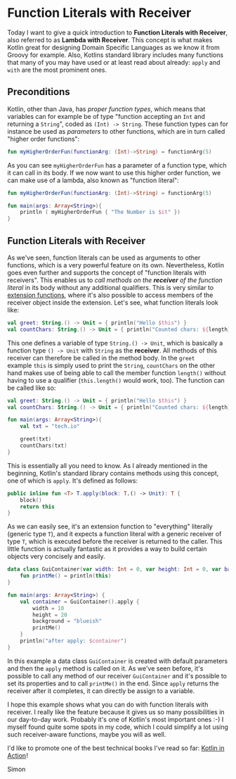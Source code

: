 # Function Literals with Receiver

Today I want to give a quick introduction to <b>Function Literals with Receiver</b>, also referred to as <b>Lambda with Receiver</b>. This concept is what makes Kotlin great for designing Domain Specific Languages as we know it from Groovy for example. Also, Kotlins standard library includes many functions that many of you may have used or at least read about already: `apply` and `with` are the most prominent ones.


## Preconditions

Kotlin, other than Java, has _proper function types_, which means that variables can for example be of type "function accepting an `Int` and returning a `String`", coded as `(Int) -> String`. These function types can for instance be used as _parameters_ to other functions, which are in turn called "higher order functions":

```kotlin
fun myHigherOrderFun(functionArg: (Int)->String) = functionArg(5)
```

As you can see `myHigherOrderFun` has a parameter of a function type, which it can call in its body. If we now want to use this higher order function, we can make use of a lambda, also known as "function literal":

```kotlin runnable
fun myHigherOrderFun(functionArg: (Int)->String) = functionArg(5)

fun main(args: Array<String>){
    println ( myHigherOrderFun { "The Number is $it" })
}

```
## Function Literals with Receiver

As we've seen, function literals can be used as arguments to other functions, which is a very powerful feature on its own. Nevertheless, Kotlin goes even further and supports the concept of "function literals with receivers". This enables us to _call methods on the <b>receiver</b> of the function literal_ in its body without any additional qualifiers. This is very similar to <a href="https://kotlinlang.org/docs/reference/extensions.html" target="_blank">extension functions</a>, where it's also possible to access members of the receiver object inside the extension. Let's see, what function literals look like:

```kotlin
val greet: String.() -> Unit = { println("Hello $this") }
val countChars: String.() -> Unit = { println("Counted chars: ${length}") }

````

This one defines a variable of type `String.() -> Unit`, which is basically a function type `() -> Unit` with `String` as the <b>receiver</b>. All methods of this receiver can therefore be called in the method body. In the `greet` example `this` is simply used to print the `String`, `countChars` on the other hand makes use of being able to call the member function `length()` without having to use a qualifier (`this.length()` would work, too). The function can be called like so:

```kotlin runnable
val greet: String.() -> Unit = { println("Hello $this") }
val countChars: String.() -> Unit = { println("Counted chars: ${length}") }

fun main(args: Array<String>){
    val txt = "tech.io"

    greet(txt)
    countChars(txt)
}
```

This is essentially all you need to know. As I already mentioned in the beginning, Kotlin's standard library contains methods using this concept, one of which is `apply`. It's defined as follows:

```kotlin
public inline fun <T> T.apply(block: T.() -> Unit): T {       
    block()
    return this 
}
```
As we can easily see, it's an extension function to "everything" literally (generic type `T`), and it expects a function literal with a generic receiver of type `T`, which is executed before the receiver is returned to the caller. This little function is actually fantastic as it provides a way to build certain objects very concisely and easily.

```kotlin runnable
data class GuiContainer(var width: Int = 0, var height: Int = 0, var background: String = "red") {
    fun printMe() = println(this)
}

fun main(args: Array<String>) {
    val container = GuiContainer().apply {
        width = 10
        height = 20
        background = "blueish"
        printMe()
    }
    println("after apply: $container")
}
```

In this example a data class `GuiContainer` is created with default parameters and then the `apply` method is called on it. As we've seen before, it's possible to call any method of our receiver `GuiContainer` and it's possible to set its properties and to call `printMe()` in the end. Since `apply` returns the receiver after it completes, it can directly be assign to a variable. 

I hope this example shows what you can do with function literals with receiver. I really like the feature because it gives us so many possibilities in our day-to-day work. Probably it's one of Kotlin's most important ones :-) I myself found quite some spots in my code, which I could simplify a lot using such receiver-aware functions, maybe you will as well.

I'd like to promote one of the best technical books I've read so far: <a target="_blank" href="https://www.amazon.de/gp/product/1617293296/ref=as_li_tl?ie=UTF8&camp=1638&creative=6742&creativeASIN=1617293296&linkCode=as2&tag=simonwirtzde-21&linkId=a98710bb701f6ee5fe515f1cceea3cca">Kotlin in Action</a><img src="//ir-de.amazon-adsystem.com/e/ir?t=simonwirtzde-21&l=am2&o=3&a=1617293296" width="1" height="1" border="0" alt="" style="border:none !important; margin:0px !important;" />!

Simon